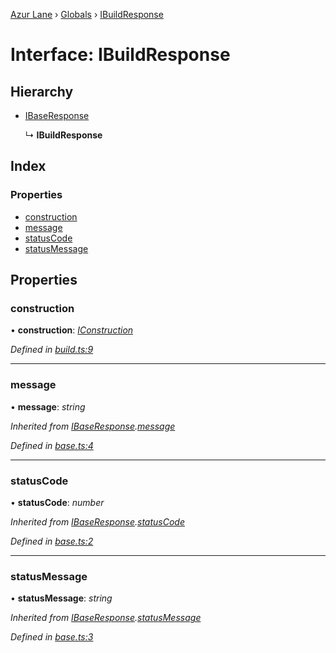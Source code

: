 [Azur Lane](../README.md) › [Globals](../globals.md) › [IBuildResponse](ibuildresponse.md)

# Interface: IBuildResponse

## Hierarchy

* [IBaseResponse](ibaseresponse.md)

  ↳ **IBuildResponse**

## Index

### Properties

* [construction](ibuildresponse.md#construction)
* [message](ibuildresponse.md#message)
* [statusCode](ibuildresponse.md#statuscode)
* [statusMessage](ibuildresponse.md#statusmessage)

## Properties

###  construction

• **construction**: *[IConstruction](iconstruction.md)*

*Defined in [build.ts:9](https://github.com/KurozeroPB/AzurLane/blob/3106872/lib/build.ts#L9)*

___

###  message

• **message**: *string*

*Inherited from [IBaseResponse](ibaseresponse.md).[message](ibaseresponse.md#message)*

*Defined in [base.ts:4](https://github.com/KurozeroPB/AzurLane/blob/3106872/lib/base.ts#L4)*

___

###  statusCode

• **statusCode**: *number*

*Inherited from [IBaseResponse](ibaseresponse.md).[statusCode](ibaseresponse.md#statuscode)*

*Defined in [base.ts:2](https://github.com/KurozeroPB/AzurLane/blob/3106872/lib/base.ts#L2)*

___

###  statusMessage

• **statusMessage**: *string*

*Inherited from [IBaseResponse](ibaseresponse.md).[statusMessage](ibaseresponse.md#statusmessage)*

*Defined in [base.ts:3](https://github.com/KurozeroPB/AzurLane/blob/3106872/lib/base.ts#L3)*
